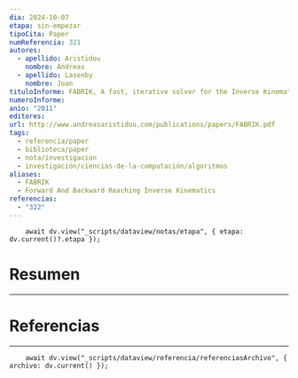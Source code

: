 ```yaml
---
dia: 2024-10-07
etapa: sin-empezar
tipoCita: Paper
numReferencia: 321
autores:
  - apellido: Aristidou
    nombre: Andreas
  - apellido: Lasenby
    nombre: Joan
tituloInforme: FABRIK, A fast, iterative solver for the Inverse Kinematics problem
numeroInforme: 
anio: "2011"
editores: 
url: http://www.andreasaristidou.com/publications/papers/FABRIK.pdf
tags:
  - referencia/paper
  - biblioteca/paper
  - nota/investigacion
  - investigación/ciencias-de-la-computación/algoritmos
aliases:
  - FABRIK
  - Forward And Backward Reaching Inverse Kinematics
referencias:
  - "322"
---
```

```dataviewjs
	await dv.view("_scripts/dataview/notas/etapa", { etapa: dv.current()?.etapa });
```
# Resumen
---





# Referencias
---
```dataviewjs
	await dv.view("_scripts/dataview/referencia/referenciasArchivo", { archivo: dv.current() });
```